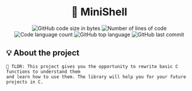 <h1 align="center">
	🧰 MiniShell
</h1>

<p align="center">
	<img alt="GitHub code size in bytes" src="https://img.shields.io/github/languages/code-size/LeonMoreno/minishell?color=lightblue" />
	<img alt="Number of lines of code" src="https://img.shields.io/tokei/lines/github/LeonMoreno/minishell?color=critical" />
	<img alt="Code language count" src="https://img.shields.io/github/languages/count/LeonMoreno/minishell?color=yellow" />
	<img alt="GitHub top language" src="https://img.shields.io/github/languages/top/LeonMoreno/minishell?color=blue" />
	<img alt="GitHub last commit" src="https://img.shields.io/github/last-commit/LeonMoreno/minishell?color=green" />
</p>

</p>


## 💡 About the project

	🚀 TLDR: This project gives you the opportunity to rewrite basic C functions to understand them
	and learn how to use them. The library will help you for your future projects in C.
